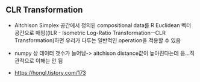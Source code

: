 


## CLR Transformation 
- Aitchison Simplex 공간에서 정의된 compositional data를 R Euclidean 벡터 공간으로 매핑((ILR - Isometric Log-Ratio TransformationㅡCLR Transformation)하면 우리가 다루는 일반적인 operation을 적용할 수 있음

- numpy 상 데이터 갯수가 늘어남-> aitchison distance값이 높아진다는데 음...직관적으로 이해는 안 됨 


- https://hongl.tistory.com/173
